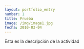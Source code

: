 ```yaml
---
layout: portfolio_entry
number: 1
title: Prueba
image: /img/image1.jpg
fecha: 2010-03-04
---
```

Esta es la descripción de la actividad 
